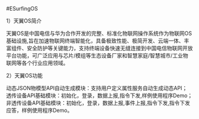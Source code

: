 #ESurfingOS

1）天翼OS简介

天翼OS是中国电信与华为合作开发的完整、标准化物联网操作系统作为物联网OS基础设施,旨在加速物联网终端智能化，具备极致性能、极简开发、云端一体、丰富组件、安全防护等关键能力，支持终端设备快速无缝连接到中国电信物联网开放平台功能，可广泛应用与芯片/模组等生态设备厂家和智慧家庭/智慧城市/工业物联网等各个行业应用领域。

2）天翼OS功能

动态JSON物模型API自动生成模块：支持用户定义属性服务自动生成动态API；
透传设备API基础模块：初始化，登录，数据上报,指令下发,样例使用程序Demo；
非透传设备API基础模块：初始化，登录，数据上报,事件上报,指令下发,指令下发应答，样例使用程序Demo。

